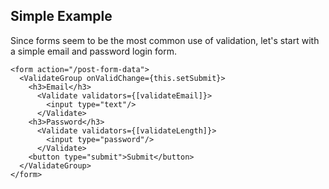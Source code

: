Simple Example
-------------

Since forms seem to be the most common use of validation, let's start with a simple email and password login form.

```
<form action="/post-form-data">
  <ValidateGroup onValidChange={this.setSubmit}>
    <h3>Email</h3>
	  <Validate validators={[validateEmail]}>
	    <input type="text"/>
	  </Validate>
	<h3>Password</h3>
	  <Validate validators={[validateLength]}>
	    <input type="password"/>
	  </Validate>
	<button type="submit">Submit</button>
  </ValidateGroup>
</form>
```
